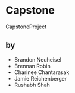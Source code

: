 # Capstone
CapstoneProject
## by 
* Brandon Neuheisel
* Brennan Robin
* Charinee Chantarasak
* Jamie Reichenberger
* Rushabh Shah


